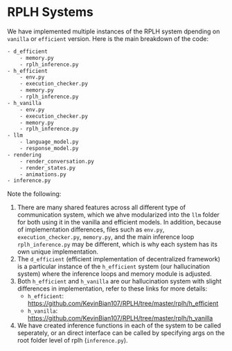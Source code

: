 # RPLH Systems
We have implemented multiple instances of the RPLH system dpending on `vanilla` or `efficient` version. Here is the main breakdown of the code:

```bash
- d_efficient
    - memory.py
    - rplh_inference.py
- h_efficient
    - env.py
    - execution_checker.py
    - memory.py
    - rplh_inference.py
- h_vanilla
    - env.py
    - execution_checker.py
    - memory.py
    - rplh_inference.py
- llm
    - language_model.py
    - response_model.py
- rendering
    - render_conversation.py
    - render_states.py
    - animations.py
- inference.py
```
Note the following:
1. There are many shared features across all different type of communication system, which we ahve modularized into the `llm` folder for both using it in the vanilla and efficient models. In addition, because of implementation differences, files such as `env.py`, `execution_checker.py`, `memory.py`, and the main inference loop `rplh_inference.py` may be different, which is why each system has its own unique implementation.
2. The `d_efficient` (efficient implementation of decentralized framework) is a particular instance of the `h_efficient` system (our hallucination system) where the inference loops and memory module is adjusted.
3. Both `h_efficient` and `h_vanilla` are our hallucination system with slight differences in implementation, refer to these links for more details:
    - `h_efficient`: https://github.com/KevinBian107/RPLH/tree/master/rplh/h_efficient
    - `h_vanilla`: https://github.com/KevinBian107/RPLH/tree/master/rplh/h_vanilla
4. We have created inference functions in each of the system to be called seperately, or an direct interface can be called by specifying args on the root folder level of rplh (`inference.py`).
